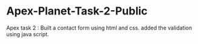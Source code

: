 # Apex-Planet-Task-2-Public
Apex task 2 :
Built a contact form using html and css.
added the validation using java script.
